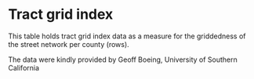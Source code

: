 # Tract grid index

This table holds tract grid index data as a measure for the griddedness of the street network per county (rows).

The data were kindly provided by Geoff Boeing, University of Southern California
